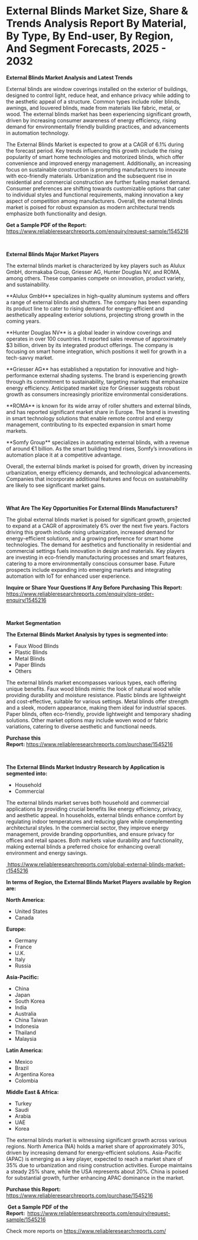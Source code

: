 <p><h1>External Blinds Market Size, Share & Trends Analysis Report By Material, By Type, By End-user, By Region, And Segment Forecasts, 2025 - 2032</h1></p><p><strong>External Blinds Market Analysis and Latest Trends</strong></p>
<p><p>External blinds are window coverings installed on the exterior of buildings, designed to control light, reduce heat, and enhance privacy while adding to the aesthetic appeal of a structure. Common types include roller blinds, awnings, and louvered blinds, made from materials like fabric, metal, or wood. The external blinds market has been experiencing significant growth, driven by increasing consumer awareness of energy efficiency, rising demand for environmentally friendly building practices, and advancements in automation technology.</p><p>The External Blinds Market is expected to grow at a CAGR of 6.1% during the forecast period. Key trends influencing this growth include the rising popularity of smart home technologies and motorized blinds, which offer convenience and improved energy management. Additionally, an increasing focus on sustainable construction is prompting manufacturers to innovate with eco-friendly materials. Urbanization and the subsequent rise in residential and commercial construction are further fueling market demand. Consumer preferences are shifting towards customizable options that cater to individual styles and functional requirements, making innovation a key aspect of competition among manufacturers. Overall, the external blinds market is poised for robust expansion as modern architectural trends emphasize both functionality and design.</p></p>
<p><strong>Get a Sample PDF of the Report:&nbsp;</strong> <a href="https://www.reliableresearchreports.com/enquiry/request-sample/1545216?utm_campaign=3567&utm_medium=2&utm_source=Github&utm_content=ia&utm_term=04042025&utm_id=external-blinds">https://www.reliableresearchreports.com/enquiry/request-sample/1545216</a></p>
<p>&nbsp;</p>
<p><strong>External Blinds Major Market Players</strong></p>
<p><p>The external blinds market is characterized by key players such as Alulux GmbH, dormakaba Group, Griesser AG, Hunter Douglas NV, and ROMA, among others. These companies compete on innovation, product variety, and sustainability. </p><p>**Alulux GmbH** specializes in high-quality aluminum systems and offers a range of external blinds and shutters. The company has been expanding its product line to cater to rising demand for energy-efficient and aesthetically appealing exterior solutions, projecting strong growth in the coming years.</p><p>**Hunter Douglas NV** is a global leader in window coverings and operates in over 100 countries. It reported sales revenue of approximately $3 billion, driven by its integrated product offerings. The company is focusing on smart home integration, which positions it well for growth in a tech-savvy market.</p><p>**Griesser AG** has established a reputation for innovative and high-performance external shading systems. The brand is experiencing growth through its commitment to sustainability, targeting markets that emphasize energy efficiency. Anticipated market size for Griesser suggests robust growth as consumers increasingly prioritize environmental considerations.</p><p>**ROMA** is known for its wide array of roller shutters and external blinds, and has reported significant market share in Europe. The brand is investing in smart technology solutions that enable remote control and energy management, contributing to its expected expansion in smart home markets.</p><p>**Somfy Group** specializes in automating external blinds, with a revenue of around €1 billion. As the smart building trend rises, Somfy’s innovations in automation place it at a competitive advantage.</p><p>Overall, the external blinds market is poised for growth, driven by increasing urbanization, energy efficiency demands, and technological advancements. Companies that incorporate additional features and focus on sustainability are likely to see significant market gains.</p></p>
<p>&nbsp;</p>
<p><strong>What Are The Key Opportunities For External Blinds Manufacturers?</strong></p>
<p><p>The global external blinds market is poised for significant growth, projected to expand at a CAGR of approximately 6% over the next five years. Factors driving this growth include rising urbanization, increased demand for energy-efficient solutions, and a growing preference for smart home technologies. The demand for aesthetics and functionality in residential and commercial settings fuels innovation in design and materials. Key players are investing in eco-friendly manufacturing processes and smart features, catering to a more environmentally conscious consumer base. Future prospects include expanding into emerging markets and integrating automation with IoT for enhanced user experience.</p></p>
<p><strong>Inquire or Share Your Questions If Any Before Purchasing This Report:</strong> <a href="https://www.reliableresearchreports.com/enquiry/pre-order-enquiry/1545216?utm_campaign=3567&utm_medium=2&utm_source=Github&utm_content=ia&utm_term=04042025&utm_id=external-blinds">https://www.reliableresearchreports.com/enquiry/pre-order-enquiry/1545216</a></p>
<p>&nbsp;</p>
<p><strong>Market Segmentation</strong></p>
<p><strong>The External Blinds Market Analysis by types is segmented into:</strong></p>
<p><ul><li>Faux Wood Blinds</li><li>Plastic Blinds</li><li>Metal Blinds</li><li>Paper Blinds</li><li>Others</li></ul></p>
<p><p>The external blinds market encompasses various types, each offering unique benefits. Faux wood blinds mimic the look of natural wood while providing durability and moisture resistance. Plastic blinds are lightweight and cost-effective, suitable for various settings. Metal blinds offer strength and a sleek, modern appearance, making them ideal for industrial spaces. Paper blinds, often eco-friendly, provide lightweight and temporary shading solutions. Other market options may include woven wood or fabric variations, catering to diverse aesthetic and functional needs.</p></p>
<p><strong>Purchase this Report:&nbsp;</strong><a href="https://www.reliableresearchreports.com/purchase/1545216?utm_campaign=3567&utm_medium=2&utm_source=Github&utm_content=ia&utm_term=04042025&utm_id=external-blinds">https://www.reliableresearchreports.com/purchase/1545216</a></p>
<p>&nbsp;</p>
<p><strong>The External Blinds Market Industry Research by Application is segmented into:</strong></p>
<p><ul><li>Household</li><li>Commercial</li></ul></p>
<p><p>The external blinds market serves both household and commercial applications by providing crucial benefits like energy efficiency, privacy, and aesthetic appeal. In households, external blinds enhance comfort by regulating indoor temperatures and reducing glare while complementing architectural styles. In the commercial sector, they improve energy management, provide branding opportunities, and ensure privacy for offices and retail spaces. Both markets value durability and functionality, making external blinds a preferred choice for enhancing overall environment and energy savings.</p></p>
<p><a href="https://www.reliableresearchreports.com/global-external-blinds-market-r1545216?utm_campaign=3567&utm_medium=2&utm_source=Github&utm_content=ia&utm_term=04042025&utm_id=external-blinds">&nbsp;https://www.reliableresearchreports.com/global-external-blinds-market-r1545216</a></p>
<p><strong>In terms of Region, the External Blinds Market Players available by Region are:</strong></p>
<p>
    <p> <strong> North America: </strong>
        <ul>
            <li>United States</li>
            <li>Canada</li>
        </ul>
        </p> 
    <p> <strong> Europe: </strong>
        <ul>
            <li>Germany</li>
            <li>France</li>
            <li>U.K.</li>
            <li>Italy</li>
            <li>Russia</li>
        </ul>
        </p> 
    <p> <strong> Asia-Pacific: </strong>
        <ul>
            <li>China</li>
            <li>Japan</li>
            <li>South Korea</li>
            <li>India</li>
            <li>Australia</li>
            <li>China Taiwan</li>
            <li>Indonesia</li>
            <li>Thailand</li>
            <li>Malaysia</li>
        </ul>
        </p> 
    <p> <strong> Latin America: </strong>
        <ul>
            <li>Mexico</li>
            <li>Brazil</li>
            <li>Argentina Korea</li>
            <li>Colombia</li>
        </ul>
        </p> 
    <p> <strong> Middle East & Africa: </strong>
        <ul>
            <li>Turkey</li>
            <li>Saudi</li>
            <li>Arabia</li>
            <li>UAE</li>
            <li>Korea</li>
        </ul>
    </p>
    </p>
<p><p>The external blinds market is witnessing significant growth across various regions. North America (NA) holds a market share of approximately 30%, driven by increasing demand for energy-efficient solutions. Asia-Pacific (APAC) is emerging as a key player, expected to reach a market share of 35% due to urbanization and rising construction activities. Europe maintains a steady 25% share, while the USA represents about 20%. China is poised for substantial growth, further enhancing APAC dominance in the market.</p></p>
<p><strong>Purchase this Report: </strong><a href="https://www.reliableresearchreports.com/purchase/1545216?utm_campaign=3567&utm_medium=2&utm_source=Github&utm_content=ia&utm_term=04042025&utm_id=external-blinds">https://www.reliableresearchreports.com/purchase/1545216</a></p>
<p>&nbsp;<strong>Get a Sample PDF of the Report:&nbsp;&nbsp;</strong><a href="https://www.reliableresearchreports.com/enquiry/request-sample/1545216?utm_campaign=3567&utm_medium=2&utm_source=Github&utm_content=ia&utm_term=04042025&utm_id=external-blinds">https://www.reliableresearchreports.com/enquiry/request-sample/1545216</a></p>
<p><strong></strong></p>
<p>Check more reports on <a href="https://www.reliableresearchreports.com/?utm_campaign=3567&utm_medium=2&utm_source=Github&utm_content=ia&utm_term=04042025&utm_id=external-blinds">https://www.reliableresearchreports.com/</a></p>